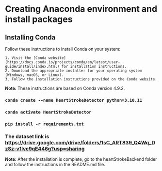 # Creating Anaconda environment and install packages


## Installing Conda

Follow these instructions to install Conda on your system:

    1. Visit the [Conda website](https://docs.conda.io/projects/conda/en/latest/user-guide/install/index.html) for installation instructions.
    2. Download the appropriate installer for your operating system (Windows, macOS, or Linux).
    3. Follow the installation instructions provided on the Conda website.

**Note:** These instructions are based on Conda version 4.9.2.

### `conda create --name HeartStrokeDetector python=3.10.11`

### `conda activate HeartStrokeDetector`

### `pip install -r requirements.txt`

### The dataset link is https://drive.google.com/drive/folders/1sC_ART839_Q4Wq_DzSz-v1lvc9qE446g?usp=sharing

**Note:** After the installation is complete, go to the heartStrokeBackend folder and follow the instructions in the README.md file.



